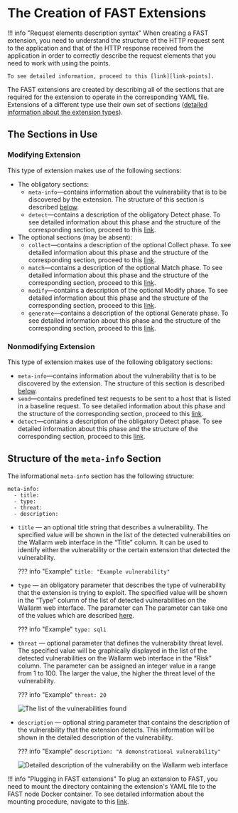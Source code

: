 [link-points]:          points/intro.md
[link-detect]:          detect/phase-detect.md
[link-collect]:         phase-collect.md
[link-match]:           phase-match.md
[link-modify]:          phase-modify.md
[link-send]:            phase-send.md
[link-generate]:        phase-generate.md
[link-extensions]:      using-extension.md
[link-ext-logic]:       logic.md
[link-vuln-list]:       ../VULN-LIST.md

[img-vulns]:            ../../images/fast/dsl/en/create-extension/vulnerabilities.png
[img-vuln-details]:     ../../images/fast/dsl/en/create-extension/vuln_details.png

[anchor-meta-info]:     #structure-of-the-meta-info-section

# The Creation of FAST Extensions

!!! info "Request elements description syntax"
    When creating a FAST extension, you need to understand the structure of the HTTP request sent to the application and that of the HTTP response received from the application in order to correctly describe the request elements that you need to work with using the points. 

    To see detailed information, proceed to this [link][link-points].

The FAST extensions are created by describing all of the sections that are required for the extension to operate in the corresponding YAML file. Extensions of a different type use their own set of sections ([detailed information about the extension types][link-ext-logic]).

##  The Sections in Use

### Modifying Extension

This type of extension makes use of the following sections:
* The obligatory sections:
    * `meta-info`—contains information about the vulnerability that is to be discovered by the extension. The structure of this section is described [below][anchor-meta-info].
    * `detect`—contains a description of the obligatory Detect phase. To see detailed information about this phase and the structure of the corresponding section, proceed to this [link][link-detect].
* The optional sections (may be absent):
    * `collect`—contains a description of the optional Collect phase. To see detailed information about this phase and the structure of the corresponding section, proceed to this [link][link-collect].
    * `match`—contains a description of the optional Match phase. To see detailed information about this phase and the structure of the corresponding section, proceed to this [link][link-match].
    * `modify`—contains a description of the optional Modify phase. To see detailed information about this phase and the structure of the corresponding section, proceed to this [link][link-modify].
    * `generate`—contains a description of the optional Generate phase. To see detailed information about this phase and the structure of the corresponding section, proceed to this [link][link-generate].


### Nonmodifying Extension

This type of extension makes use of the following obligatory sections:
* `meta-info`—contains information about the vulnerability that is to be discovered by the extension. The structure of this section is described [below][anchor-meta-info].
* `send`—contains predefined test requests to be sent to a host that is listed in a baseline request. To see detailed information about this phase and the structure of the corresponding section, proceed to this [link][link-send].
* `detect`—contains a description of the obligatory Detect phase. To see detailed information about this phase and the structure of the corresponding section, proceed to this [link][link-detect].


##  Structure of the `meta-info` Section

The informational `meta-info` section has the following structure:

```
meta-info:
  - title:
  - type:
  - threat:
  - description:
```

* `title` — an optional title string that describes a vulnerability. The specified value will be shown in the list of the detected vulnerabilities on the Wallarm web interface in the “Title” column. It can be used to identify either the vulnerability or the certain extension that detected the vulnerability.

    ??? info "Example"
        `title: "Example vulnerability"`

* `type` — an obligatory parameter that describes the type of vulnerability that the extension is trying to exploit. The specified value will be shown in the “Type” column of the list of detected vulnerabilities on the Wallarm web interface. The parameter can The parameter can take one of the values which are described [here][link-vuln-list].
   
    ??? info "Example"
        `type: sqli`    

* `threat` — optional parameter that defines the vulnerability threat level. The specified value will be graphically displayed in the list of the detected vulnerabilities on the Wallarm web interface in the “Risk” column. The parameter can be assigned an integer value in a range from 1 to 100. The larger the value, the higher the threat level of the vulnerability. 

    ??? info "Example"
        `threat: 20`
    
    ![The list of the vulnerabilities found][img-vulns]

* `description` — optional string parameter that contains the description of the vulnerability that the extension detects. This information will be shown in the detailed description of the vulnerability.
    
    ??? info "Example"
        `description: "A demonstrational vulnerability"`    
    
    ![Detailed description of the vulnerability on the Wallarm web interface][img-vuln-details]

!!! info "Plugging in FAST extensions"
    To plug an extension to FAST, you need to mount the directory containing the extension's YAML file to the FAST node Docker container. To see detailed information about the mounting procedure, navigate to this [link][link-extensions].